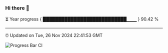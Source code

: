 ### Hi there 👋

⏳ Year progress { ███████████████████████████▁▁▁ } 90.42 %

---

⏰ Updated on Tue, 26 Nov 2024 22:41:53 GMT

![Progress Bar CI](https://github.com/IshwaranRudhara/GIT-ACTION/workflows/Progress%20Bar%20CI/badge.svg)
